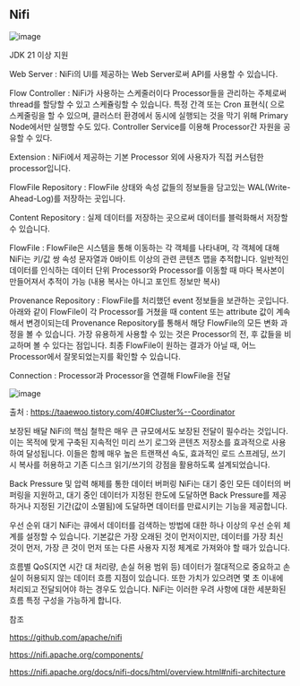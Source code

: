 ## Nifi


![image](https://github.com/user-attachments/assets/baa7cad6-2796-4873-b10e-1eae3daf7864)

JDK 21 이상 지원 

Web Server : 
 NiFi의 UI를 제공하는 Web Server로써 API를 사용할 수 있습니다.

Flow Controller : 
 NiFi가 사용하는 스케줄러이다
 Processor들을 관리하는 주체로써 thread를 할당할 수 있고 스케쥴링할 수 있습니다.
 특정 간격 또는 Cron 표현식( 으로 스케줄링을 할 수 있으며, 클러스터 환경에서 동시에 실행되는 것을 막기 위해 Primary Node에서만 실행할 수도 있다.
 Controller Service를 이용해 Processor간 자원을 공유할 수 있다.
 
Extension :
 NiFi에서 제공하는 기본 Processor 외에 사용자가 직접 커스텀한 processor입니다.

FlowFile Repository : 
 FlowFile 상태와 속성 값들의 정보들을 담고있는 WAL(Write-Ahead-Log)를 저장하는 곳입니다.

Content Repository : 
 실제 데이터를 저장하는 곳으로써 데이터를 블럭화해서 저장할 수 있습니다.

FlowFile : 
 FlowFile은 시스템을 통해 이동하는 각 객체를 나타내며, 각 객체에 대해 NiFi는 키/값 쌍 속성 문자열과 0바이트 이상의 관련 콘텐츠 맵을 추적합니다.
 일반적인 데이터를 인식하는 데이터 단위
 Processor와 Processor를 이동할 때 마다 복사본이 만들어져서 추적이 가능 (내용 복사는 아니고 포인트 정보만 복사)

Provenance Repository : 
 FlowFile를 처리했던 event 정보들을 보관하는 곳입니다. 아래와 같이 FlowFile이 각 Processor를 거쳤을 때 content 또는 attribute 값이 계속해서 변경이되는데  Provenance Repository를 통해서 해당 FlowFile의 모든 변화 과정을 볼 수 있습니다. 가장 유용하게 사용할 수 있는 것은 Processor의 전, 후 값들을 비교하며 볼 수 있다는 점입니다. 최종 FlowFile이 원하는 결과가 아닐 때, 어느 Processor에서 잘못되었는지를 확인할 수 있습니다.
 
Connection : 
 Processor과 Processor을 연결해 FlowFile을 전달


 ![image](https://github.com/user-attachments/assets/cbfca5cd-0089-4fb5-b493-491369ee08df)


 출처 : https://taaewoo.tistory.com/40#Cluster%--Coordinator
 


보장된 배달
NiFi의 핵심 철학은 매우 큰 규모에서도 보장된 전달이 필수라는 것입니다. 이는 목적에 맞게 구축된 지속적인 미리 쓰기 로그와 콘텐츠 저장소를 효과적으로 사용하여 달성됩니다. 이들은 함께 매우 높은 트랜잭션 속도, 효과적인 로드 스프레딩, 쓰기 시 복사를 허용하고 기존 디스크 읽기/쓰기의 강점을 활용하도록 설계되었습니다.

Back Pressure 및 압력 해제를 통한 데이터 버퍼링
NiFi는 대기 중인 모든 데이터의 버퍼링을 지원하고, 대기 중인 데이터가 지정된 한도에 도달하면 Back Pressure를 제공하거나 지정된 기간(값이 소멸됨)에 도달하면 데이터를 만료시키는 기능을 제공합니다.

우선 순위 대기
NiFi는 큐에서 데이터를 검색하는 방법에 대한 하나 이상의 우선 순위 체계를 설정할 수 있습니다. 기본값은 가장 오래된 것이 먼저이지만, 데이터를 가장 최신 것이 먼저, 가장 큰 것이 먼저 또는 다른 사용자 지정 체계로 가져와야 할 때가 있습니다.

흐름별 QoS(지연 시간 대 처리량, 손실 허용 범위 등)
데이터가 절대적으로 중요하고 손실이 허용되지 않는 데이터 흐름 지점이 있습니다. 또한 가치가 있으려면 몇 초 이내에 처리되고 전달되어야 하는 경우도 있습니다. NiFi는 이러한 우려 사항에 대한 세분화된 흐름 특정 구성을 가능하게 합니다.



참조 

https://github.com/apache/nifi

https://nifi.apache.org/components/

https://nifi.apache.org/docs/nifi-docs/html/overview.html#nifi-architecture



